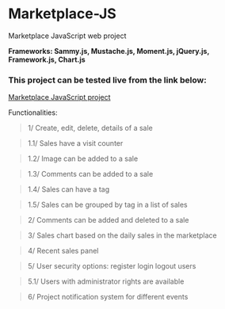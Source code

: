 # Marketplace-JS
Marketplace JavaScript web project

**Frameworks:  Sammy.js, Mustache.js, Moment.js, jQuery.js, Framework.js, Chart.js**

### This project can be tested live from the link below:

[Marketplace JavaScript project](https://plamen33.github.io/Marketplace-JS/#/)

Functionalities:

>1/ Create, edit, delete, details of a sale

>1.1/ Sales have a visit counter

>1.2/ Image can be added to a sale

>1.3/ Comments can be added to a sale

>1.4/ Sales can have a tag

>1.5/ Sales can be grouped by tag in a list of sales

>2/ Comments can be added and deleted to a sale

>3/ Sales chart based on the daily sales in the marketplace

>4/ Recent sales panel 

>5/ User security options: register login logout users

>5.1/ Users with administrator rights are available

>6/ Project notification system for different events

